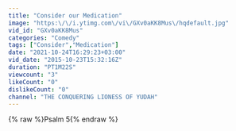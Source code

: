```yaml
---
title: "Consider our Medication"
image: "https:\/\/i.ytimg.com\/vi\/GXv0aKK8Mus\/hqdefault.jpg"
vid_id: "GXv0aKK8Mus"
categories: "Comedy"
tags: ["Consider","Medication"]
date: "2021-10-24T16:29:23+03:00"
vid_date: "2015-10-23T15:32:16Z"
duration: "PT1M22S"
viewcount: "3"
likeCount: "0"
dislikeCount: "0"
channel: "THE CONQUERING LIONESS OF YUDAH"
---
```

{% raw %}Psalm 5{% endraw %}
